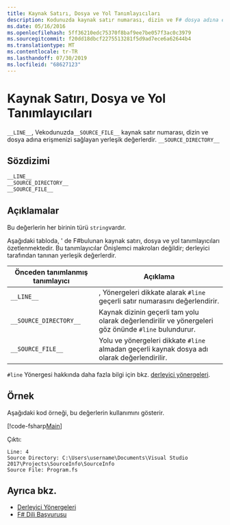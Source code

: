 ```yaml
---
title: Kaynak Satırı, Dosya ve Yol Tanımlayıcıları
description: Kodunuzda kaynak satır numarası, dizin ve F# dosya adına erişmenizi sağlayan yerleşik tanımlayıcı değerlerini nasıl kullanacağınızı öğrenin.
ms.date: 05/16/2016
ms.openlocfilehash: 5ff36210edc75370f8baf9ee7be057f3ac0c3979
ms.sourcegitcommit: f20dd18dbcf2275513281f5d9ad7ece6a62644b4
ms.translationtype: MT
ms.contentlocale: tr-TR
ms.lasthandoff: 07/30/2019
ms.locfileid: "68627123"
---
```

# <a name="source-line-file-and-path-identifiers"></a>Kaynak Satırı, Dosya ve Yol Tanımlayıcıları

`__LINE__`, Vekodunuzda`__SOURCE_FILE__` kaynak satır numarası, dizin ve dosya adına erişmenizi sağlayan yerleşik değerlerdir. `__SOURCE_DIRECTORY__`

## <a name="syntax"></a>Sözdizimi

```fsharp
__LINE__
__SOURCE_DIRECTORY__
__SOURCE_FILE__
```

## <a name="remarks"></a>Açıklamalar

Bu değerlerin her birinin türü `string`vardır.

Aşağıdaki tabloda, ' de F#bulunan kaynak satırı, dosya ve yol tanımlayıcıları özetlenmektedir. Bu tanımlayıcılar Önişlemci makroları değildir; derleyici tarafından tanınan yerleşik değerlerdir.

|Önceden tanımlanmış tanımlayıcı|Açıklama|
|---------------------|-----------|
|`__LINE__`|, Yönergeleri dikkate alarak `#line` geçerli satır numarasını değerlendirir.|
|`__SOURCE_DIRECTORY__`|Kaynak dizinin geçerli tam yolu olarak değerlendirilir ve yönergeleri göz önünde `#line` bulundurur.|
|`__SOURCE_FILE__`|Yolu ve yönergeleri dikkate `#line` almadan geçerli kaynak dosya adı olarak değerlendirilir.|

`#line` Yönergesi hakkında daha fazla bilgi için bkz. [derleyici yönergeleri](compiler-directives.md).

## <a name="example"></a>Örnek

Aşağıdaki kod örneği, bu değerlerin kullanımını gösterir.

[!code-fsharp[Main](~/samples/snippets/fsharp/lang-ref-2/snippet7401.fs)]

Çıktı:

```
Line: 4
Source Directory: C:\Users\username\Documents\Visual Studio 2017\Projects\SourceInfo\SourceInfo
Source File: Program.fs
```

## <a name="see-also"></a>Ayrıca bkz.

- [Derleyici Yönergeleri](compiler-directives.md)
- [F# Dili Başvurusu](index.md)
